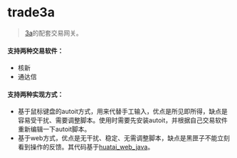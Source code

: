 # trade3a
> [3a](www.aaa-aaa.cn)的配套交易网关。

#### 支持两种交易软件：
* 核新
* 通达信

#### 支持两种实现方式：
* 基于鼠标键盘的autoit方式，用来代替手工输入，优点是所见即所得，缺点是容易受干扰、需要调整脚本。使用时需要先安装autoit，并根据自己交易软件重新编辑一下autoit脚本。
* 基于web方式，优点是无干扰、稳定、无需调整脚本，缺点是黑匣子不能立刻看到操作的反馈。其代码基于[huatai_web_java](https://github.com/shidenggui/huatai_web_java)。

